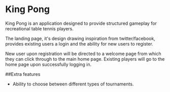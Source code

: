 # King Pong

King Pong is an application designed to provide structured gameplay for recreational table tennis players.

The landing page, it's design drawing inspiration from twitter/facebook, provides existing users a login and the ability for new users to register.

New user upon registration will be directed to a welcome page from which they can click through to the main home page. Existing players will go to the home page upon successfully logging in.



##Extra features
* Ability to choose between different types of tournaments.
